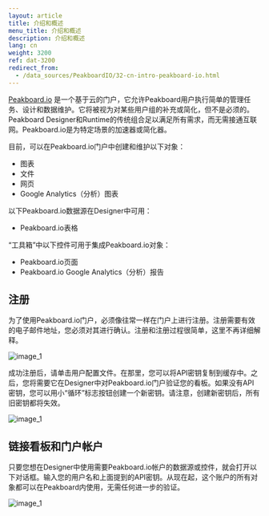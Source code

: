 ```yaml
---
layout: article
title: 介绍和概述
menu_title: 介绍和概述
description: 介绍和概述
lang: cn
weight: 3200
ref: dat-3200
redirect_from:
  - /data_sources/PeakboardIO/32-cn-intro-peakboard-io.html
---
```

[Peakboard.io](https://peakboard.io) 是一个基于云的门户，它允许Peakboard用户执行简单的管理任务、设计和数据维护。它将被视为对某些用户组的补充或简化，但不是必须的。Peakboard Designer和Runtime的传统组合足以满足所有需求，而无需接通互联网。Peakboard.io是为特定场景的加速器或简化器。

目前，可以在Peakboard.io门户中创建和维护以下对象：

* 图表
* 文件
* 网页
* Google Analytics（分析）图表

以下Peakboard.io数据源在Designer中可用：

 * Peakboard.io表格

“工具箱”中以下控件可用于集成Peakboard.io对象：

* Peakboard.io页面
* Peakboard.io Google Analytics（分析）报告

## 注册

为了使用Peakboard.io门户，必须像往常一样在门户上进行注册。注册需要有效的电子邮件地址，您必须对其进行确认。注册和注册过程很简单，这里不再详细解释。

![image_1](/assets/images/peakboard-io/intro/peakboardio_01.png)


成功注册后，请单击用户配置文件。在那里，您可以将API密钥复制到缓存中。之后，您将需要它在Designer中对Peakboard.io门户验证您的看板。如果没有API密钥，您可以用小“循环”标志按钮创建一个新密钥。请注意，创建新密钥后，所有旧密钥都将失效。

![image_1](/assets/images/peakboard-io/intro/peakboardio_02.png)

## 链接看板和门户帐户


只要您想在Designer中使用需要Peakboard.io帐户的数据源或控件，就会打开以下对话框。输入您的用户名和上面提到的API密钥。从现在起，这个账户的所有对象都可以在Peakboard内使用，无需任何进一步的验证。

![image_1](/assets/images/peakboard-io/intro/peakboardio_03.png)
